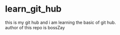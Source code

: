 # learn_git_hub
this is my git hub and i am learning the basic of git hub.
<br>
author of this repo is bossZay
